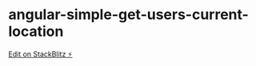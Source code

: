 # angular-simple-get-users-current-location

[Edit on StackBlitz ⚡️](https://stackblitz.com/edit/angular-simple-get-users-current-location-tse6sz)